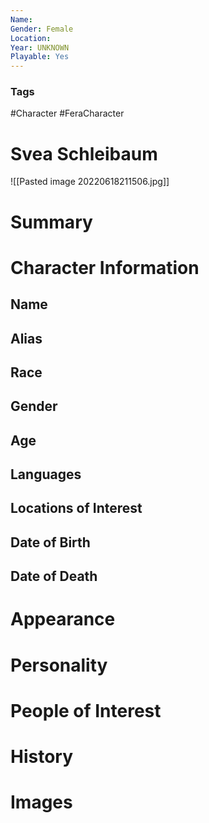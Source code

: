```yaml
---
Name: 
Gender: Female
Location: 
Year: UNKNOWN
Playable: Yes
---
```


### Tags
#Character #FeraCharacter 

# Svea Schleibaum
![[Pasted image 20220618211506.jpg]]

# Summary


# Character Information

## Name

## Alias

## Race

## Gender

## Age

## Languages

## Locations of Interest

## Date of Birth

## Date of Death

# Appearance

# Personality

# People of Interest

# History

# Images

